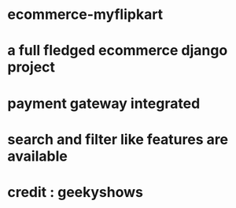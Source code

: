 # ecommerce-myflipkart
# a full fledged ecommerce django project
# payment gateway integrated
# search and filter like features are available
# credit : geekyshows
